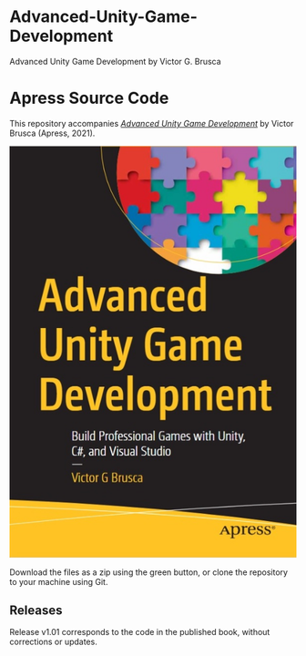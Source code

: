 # Advanced-Unity-Game-Development
Advanced Unity Game Development by Victor G. Brusca

# Apress Source Code

This repository accompanies [*Advanced Unity Game Development*](https://link.springer.com/book/10.1007/978-1-4842-7851-2) by Victor Brusca (Apress, 2021).

[comment]: #cover
![Cover image](/errata/book_front_cover.jpg)

Download the files as a zip using the green button, or clone the repository to your machine using Git.

## Releases
Release v1.01 corresponds to the code in the published book, without corrections or updates.

